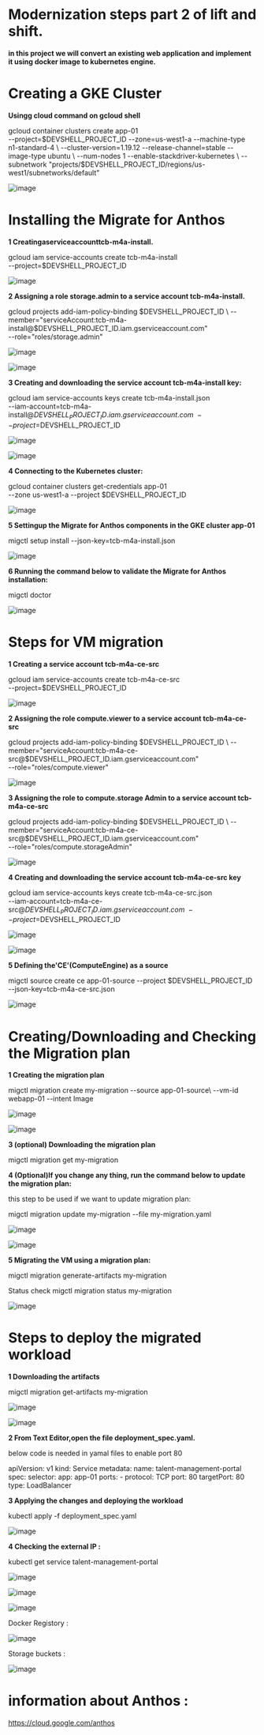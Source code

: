 # Modernization steps  part 2 of lift and shift.

**in this project we will convert an existing web application and implement it using docker image to kubernetes engine.**

# Creating a GKE Cluster

**Usingg cloud command on gcloud shell**

gcloud container clusters create app-01 \
--project=$DEVSHELL_PROJECT_ID --zone=us-west1-a --machine-type n1-standard-4 \
--cluster-version=1.19.12 --release-channel=stable --image-type ubuntu \
--num-nodes 1 --enable-stackdriver-kubernetes \
--subnetwork "projects/$DEVSHELL_PROJECT_ID/regions/us-west1/subnetworks/default"

![image](https://user-images.githubusercontent.com/88970736/130497070-e2a43171-1cb2-4917-81ed-8585715cc146.png)


# Installing the Migrate for Anthos

**1 Creatingaserviceaccounttcb-m4a-install.**

gcloud iam service-accounts create tcb-m4a-install \
--project=$DEVSHELL_PROJECT_ID

![image](https://user-images.githubusercontent.com/88970736/130497230-1eba3454-170b-44df-b0ee-dc42f376c60c.png)


**2 Assigning a role storage.admin to a service account tcb-m4a-install.**

gcloud projects add-iam-policy-binding $DEVSHELL_PROJECT_ID \
--member="serviceAccount:tcb-m4a-install@$DEVSHELL_PROJECT_ID.iam.gserviceaccount.com" \
--role="roles/storage.admin"

![image](https://user-images.githubusercontent.com/88970736/130497475-22f48475-c7e2-4174-93eb-780b613c2802.png)

![image](https://user-images.githubusercontent.com/88970736/130497805-c81eea14-6189-4eb4-907d-67aa7e821d18.png)


**3 Creating and downloading the service account tcb-m4a-install key:**

gcloud iam service-accounts keys create tcb-m4a-install.json \
--iam-account=tcb-m4a-install@$DEVSHELL_PROJECT_ID.iam.gserviceaccount.com \
--project=$DEVSHELL_PROJECT_ID

![image](https://user-images.githubusercontent.com/88970736/130498269-7fa28ff8-6c8f-475d-b9a9-c09ddcf6fa7a.png)

![image](https://user-images.githubusercontent.com/88970736/130498207-25507504-4973-429f-ad75-78e3ff60e9b7.png)

**4 Connecting to the Kubernetes cluster:**

gcloud container clusters get-credentials app-01 \
--zone us-west1-a --project $DEVSHELL_PROJECT_ID

![image](https://user-images.githubusercontent.com/88970736/130499274-84ff26ff-e13a-4cf1-971f-758a7fee5a39.png)

**5 Settingup the Migrate for Anthos components in the GKE cluster app-01**

migctl setup install --json-key=tcb-m4a-install.json

![image](https://user-images.githubusercontent.com/88970736/130499685-2168a5d1-e832-4dbf-ac8d-329e52b70d91.png)

**6 Running the command below to validate the Migrate for Anthos installation:**

migctl doctor

![image](https://user-images.githubusercontent.com/88970736/130499911-373bd577-2457-45d8-9155-0d876da6f79d.png)

# Steps for VM migration

**1 Creating a service account tcb-m4a-ce-src**

gcloud iam service-accounts create tcb-m4a-ce-src \
--project=$DEVSHELL_PROJECT_ID

![image](https://user-images.githubusercontent.com/88970736/130500483-104ec085-6ca7-4b6e-918a-3f76abd38ada.png)

**2 Assigning the role compute.viewer to a service account tcb-m4a-ce-src**

gcloud projects add-iam-policy-binding $DEVSHELL_PROJECT_ID \
--member="serviceAccount:tcb-m4a-ce-src@$DEVSHELL_PROJECT_ID.iam.gserviceaccount.com" \
--role="roles/compute.viewer"

![image](https://user-images.githubusercontent.com/88970736/130501049-7c439078-7257-4f02-84f4-3bc21c19258f.png)


**3 Assigning the role to compute.storage Admin to a service account tcb-m4a-ce-src**

gcloud projects add-iam-policy-binding $DEVSHELL_PROJECT_ID \
--member="serviceAccount:tcb-m4a-ce-src@$DEVSHELL_PROJECT_ID.iam.gserviceaccount.com" \
--role="roles/compute.storageAdmin"

![image](https://user-images.githubusercontent.com/88970736/130501177-e37102e8-3f50-4a8c-ba03-7e9bf868e912.png)

**4 Creating and downloading the service account tcb-m4a-ce-src key**

gcloud iam service-accounts keys create tcb-m4a-ce-src.json \
--iam-account=tcb-m4a-ce-src@$DEVSHELL_PROJECT_ID.iam.gserviceaccount.com \
--project=$DEVSHELL_PROJECT_ID

![image](https://user-images.githubusercontent.com/88970736/130501382-d5d6ecb4-3384-4609-83cb-7da2fab3106f.png)

![image](https://user-images.githubusercontent.com/88970736/130501584-192d25b9-233b-4282-a3b7-4114d4d7abdc.png)


**5 Defining the'CE'(ComputeEngine) as a source**

migctl source create ce app-01-source --project $DEVSHELL_PROJECT_ID \
--json-key=tcb-m4a-ce-src.json

![image](https://user-images.githubusercontent.com/88970736/130501825-c1f9ff77-51b5-4c35-923b-d53443b6d45b.png)


# Creating/Downloading and Checking the Migration plan

**1 Creating the migration plan**

migctl migration create my-migration --source app-01-source\ 
--vm-id webapp-01 --intent Image

![image](https://user-images.githubusercontent.com/88970736/130502348-b01417bb-3420-4838-a967-694098cd2db3.png)

![image](https://user-images.githubusercontent.com/88970736/130502476-b346a3f1-e969-4820-b9d3-3538fe48a448.png)

**3 (optional) Downloading the migration plan**

migctl migration get my-migration

**4 (Optional)If you change any thing, run the command below to update the migration plan:**

this step to be used if we want to update migration plan:

migctl migration update my-migration --file my-migration.yaml

![image](https://user-images.githubusercontent.com/88970736/130502795-2d3c656a-3df0-4ed3-8160-977c19c3de71.png)

![image](https://user-images.githubusercontent.com/88970736/130503483-e659bab4-919d-45ea-bdd1-dd32c5100ed9.png)

**5 Migrating the VM using a migration plan:**

migctl migration generate-artifacts my-migration

Status check migctl migration status my-migration

![image](https://user-images.githubusercontent.com/88970736/130503642-e079a164-146f-4821-9863-f60525bed06b.png)


# Steps to deploy the migrated workload

**1 Downloading the artifacts**

migctl migration get-artifacts my-migration

![image](https://user-images.githubusercontent.com/88970736/130504144-e157a7fc-a8a4-4b75-bb2b-6c740b2f21df.png)

![image](https://user-images.githubusercontent.com/88970736/130504277-4cd385ae-c506-43ab-8d53-6dd5f64e3619.png)


**2 From Text Editor,open the file deployment_spec.yaml.**

below code is needed in yamal files to enable port 80

apiVersion: v1
kind: Service
metadata:
  name: talent-management-portal
spec:
  selector:
    app: app-01
  ports:
    - protocol: TCP
      port: 80
      targetPort: 80
  type: LoadBalancer

**3 Applying the changes and deploying the workload**

kubectl apply -f deployment_spec.yaml

![image](https://user-images.githubusercontent.com/88970736/130506900-0c38f9f1-7e69-4392-8c8d-eaff22ecc77d.png)

**4 Checking the external IP :**

kubectl get service talent-management-portal

![image](https://user-images.githubusercontent.com/88970736/130507182-599b5ea6-f51d-437f-ac8f-1b6af3feb288.png)


![image](https://user-images.githubusercontent.com/88970736/130508311-0599dcea-e843-4618-993b-e51fd967b727.png)

![image](https://user-images.githubusercontent.com/88970736/130508575-b0adc31e-a5d4-4c05-8e85-1cab7e64d640.png)

Docker Registory :

![image](https://user-images.githubusercontent.com/88970736/130508878-75c19c84-0659-4c4c-896a-8289e8592b19.png)

Storage buckets : 

![image](https://user-images.githubusercontent.com/88970736/130510743-91432bd8-e801-448a-ac91-7b4d5666b390.png)


# information about Anthos : 

https://cloud.google.com/anthos
